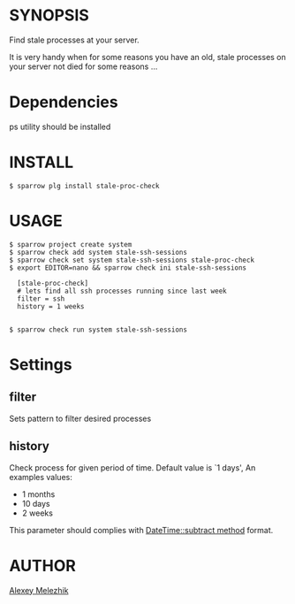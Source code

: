 # SYNOPSIS

Find stale processes at your server. 

It is very handy when for some reasons you have an old, stale processes on your server not died for some reasons ...


# Dependencies

ps utility should be installed

# INSTALL

    $ sparrow plg install stale-proc-check


# USAGE


    $ sparrow project create system
    $ sparrow check add system stale-ssh-sessions
    $ sparrow check set system stale-ssh-sessions stale-proc-check
    $ export EDITOR=nano && sparrow check ini stale-ssh-sessions

      [stale-proc-check]
      # lets find all ssh processes running since last week
      filter = ssh
      history = 1 weeks


    $ sparrow check run system stale-ssh-sessions


# Settings

## filter

Sets pattern to filter desired processes

## history

Check process for given period of time. Default value is \`1 days', An examples values:

* 1 months
* 10 days
* 2 weeks

This parameter should complies with [DateTime::subtract method](https://metacpan.org/pod/DateTime#Math-Methods) format.

# AUTHOR

[Alexey Melezhik](mailto:melezhik@gmail.com)

